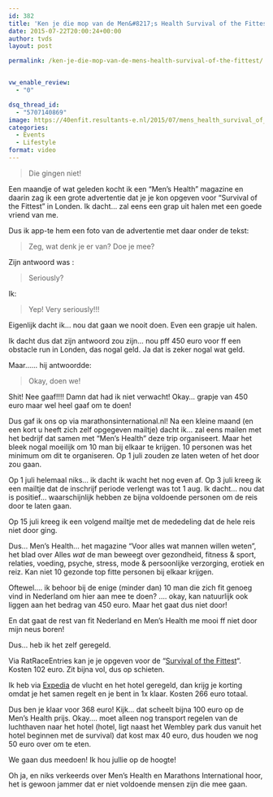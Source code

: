 ```yaml
---
id: 382
title: 'Ken je die mop van de Men&#8217;s Health Survival of the Fittest?'
date: 2015-07-22T20:00:24+00:00
author: tvds
layout: post

permalink: /ken-je-die-mop-van-de-mens-health-survival-of-the-fittest/


vw_enable_review:
  - "0"

dsq_thread_id:
  - "5707140869"
image: https://40enfit.resultants-e.nl/2015/07/mens_health_survival_of_the_fittest.jpg
categories:
  - Events
  - Lifestyle
format: video
---
```

> Die gingen niet!

Een maandje of wat geleden kocht ik een &#8220;Men&#8217;s Health&#8221; magazine en daarin zag ik een grote advertentie dat je je kon opgeven voor &#8220;Survival of the Fittest&#8221; in Londen. Ik dacht&#8230; zal eens een grap uit halen met een goede vriend van me.<!--more-->

Dus ik app-te hem een foto van de advertentie met daar onder de tekst:

> Zeg, wat denk je er van? Doe je mee?

Zijn antwoord was :

> Seriously?

Ik:

> Yep! Very seriously!!!

Eigenlijk dacht ik&#8230; nou dat gaan we nooit doen. Even een grapje uit halen.

Ik dacht dus dat zijn antwoord zou zijn&#8230; nou pff 450 euro voor ff een obstacle run in Londen, das nogal geld. Ja dat is zeker nogal wat geld.

Maar&#8230;&#8230; hij antwoordde:

> Okay, doen we!

Shit! Nee gaaf!!!! Damn dat had ik niet verwacht! Okay&#8230; grapje van 450 euro maar wel heel gaaf om te doen!

Dus gaf ik ons op via marathonsinternational.nl! Na een kleine maand (en een kort u heeft zich zelf opgegeven mailtje) dacht ik&#8230; zal eens mailen met het bedrijf dat samen met &#8220;Men&#8217;s Health&#8221; deze trip organiseert. Maar het bleek nogal moeilijk om 10 man bij elkaar te krijgen. 10 personen was het minimum om dit te organiseren. Op 1 juli zouden ze laten weten of het door zou gaan.

Op 1 juli helemaal niks&#8230; ik dacht ik wacht het nog even af. Op 3 juli kreeg ik een mailtje dat de inschrijf periode verlengt was tot 1 aug. Ik dacht&#8230; nou dat is positief&#8230; waarschijnlijk hebben ze bijna voldoende personen om de reis door te laten gaan.

Op 15 juli kreeg ik een volgend mailtje met de mededeling dat de hele reis niet door ging.

Dus&#8230; Men&#8217;s Health&#8230; het magazine &#8220;Voor alles wat mannen willen weten&#8221;, het blad over Alles _wat_ de man beweegt over gezondheid, fitness & sport, relaties, voeding, psyche, stress, mode & persoonlijke verzorging, erotiek en reiz. Kan niet 10 gezonde top fitte personen bij elkaar krijgen.

Oftewel&#8230;. ik behoor bij de enige (minder dan) 10 man die zich fit genoeg vind in Nederland om hier aan mee te doen? &#8230;. okay, kan natuurlijk ook liggen aan het bedrag van 450 euro. Maar het gaat dus niet door!

En dat gaat de rest van fit Nederland en Men&#8217;s Health me mooi ff niet door mijn neus boren!

Dus&#8230; heb ik het zelf geregeld.

Via RatRaceEntries kan je je opgeven voor de &#8220;<a href="http://www.mhsurvival.co.uk/cities-pricing/#london" target="_blank">Survival of the Fittest</a>&#8220;. Kosten 102 euro. Zit bijna vol, dus op schieten.

Ik heb via <a href="http://ad.zanox.com/ppc/?32115445C28146583T" target="_blank">Expedia</a> de vlucht en het hotel geregeld, dan krijg je korting omdat je het samen regelt en je bent in 1x klaar. Kosten 266 euro totaal.

Dus ben je klaar voor 368 euro! Kijk&#8230; dat scheelt bijna 100 euro op de Men&#8217;s Health prijs. Okay&#8230;. moet alleen nog transport regelen van de luchthaven naar het hotel (hotel, ligt naast het Wembley park dus vanuit het hotel beginnen met de survival) dat kost max 40 euro, dus houden we nog 50 euro over om te eten.

We gaan dus meedoen! Ik hou jullie op de hoogte!

Oh ja, en niks verkeerds over Men&#8217;s Health en Marathons International hoor, het is gewoon jammer dat er niet voldoende mensen zijn die mee gaan.
